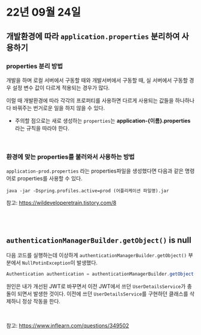 # 22년 09월 24일


## 개발환경에 따라 `application.properties` 분리하여 사용하기

### properties 분리 방법

개발을 하며 로컬 서버에서 구동할 때와 개발서버에서 구동할 때, 실 서버에서 구동할 경우 설정 변수 값이 다르게 적용되는 경우가 많다.

이럴 때 개발환경에 따라 각각의 프로퍼티를 사용하면 다르게 사용되는 값들을 하나하나 다 바꿔주는 번거로운 일을 하지 않을 수 있다.

* 주의할 점으로는 새로 생성하는 `properties`는 **application-{이름}.properties** 라는 규칙을 따라야 한다.

<br>

### 환경에 맞는 properties를 불러와서 사용하는 방법

`application-prod.properties` 라는 properties파일을 생성했다면 다음과 같은 명령어로 properties를 사용할 수 있다.
```
java -jar -Dspring.profiles.active=prod (어플리케이션 파일명).jar
```

참고: https://wildeveloperetrain.tistory.com/8

<br>
<br>

## `authenticationManagerBuilder.getObject()` is null

다음 코드를 실행하는데 이상하게 `authenticationManagerBuilder.getObject()` 부분에서 `NullPotinException`이 발생했다.
```java
Authentication authentication = authenticationManagerBuilder.getObject().authenticate(authenticationToken); 
```

원인은 내가 개선된 JWT로 바꾸면서 이전 JWT에서 쓰던 `UserDetailsService`가 충돌이 되면서 발생한 것이다. 이전에 쓰던 `UserDetailsService`를 구현하던 클래스를 삭제하니 정상 작동을 한다.

<br>

참고: https://www.inflearn.com/questions/349502